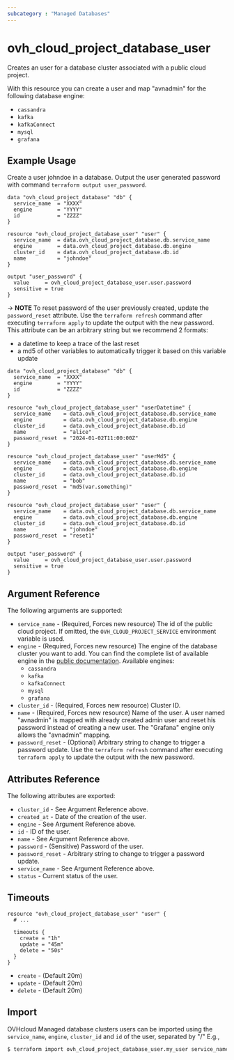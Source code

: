 ```yaml
---
subcategory : "Managed Databases"
---
```


# ovh_cloud_project_database_user

Creates an user for a database cluster associated with a public cloud project.

With this resource you can create a user and map "avnadmin" for the following database engine:

  * `cassandra`
  * `kafka`
  * `kafkaConnect`
  * `mysql`
  * `grafana`

## Example Usage

Create a user johndoe in a database.
Output the user generated password with command `terraform output user_password`.

```hcl
data "ovh_cloud_project_database" "db" {
  service_name  = "XXXX"
  engine        = "YYYY"
  id            = "ZZZZ"
}

resource "ovh_cloud_project_database_user" "user" {
  service_name  = data.ovh_cloud_project_database.db.service_name
  engine        = data.ovh_cloud_project_database.db.engine
  cluster_id    = data.ovh_cloud_project_database.db.id
  name          = "johndoe"
}

output "user_password" {
  value     = ovh_cloud_project_database_user.user.password
  sensitive = true
}
```

-> __NOTE__ To reset password of the user previously created, update the `password_reset` attribute.
Use the `terraform refresh` command after executing `terraform apply` to update the output with the new password.
This attribute can be an arbitrary string but we recommend 2 formats:
- a datetime to keep a trace of the last reset
- a md5 of other variables to automatically trigger it based on this variable update
```hcl
data "ovh_cloud_project_database" "db" {
  service_name  = "XXXX"
  engine        = "YYYY"
  id            = "ZZZZ"
}

resource "ovh_cloud_project_database_user" "userDatetime" {
  service_name    = data.ovh_cloud_project_database.db.service_name
  engine          = data.ovh_cloud_project_database.db.engine
  cluster_id      = data.ovh_cloud_project_database.db.id
  name            = "alice"
  password_reset  = "2024-01-02T11:00:00Z"
}

resource "ovh_cloud_project_database_user" "userMd5" {
  service_name    = data.ovh_cloud_project_database.db.service_name
  engine          = data.ovh_cloud_project_database.db.engine
  cluster_id      = data.ovh_cloud_project_database.db.id
  name            = "bob"
  password_reset  = "md5(var.something)"
}

resource "ovh_cloud_project_database_user" "user" {
  service_name    = data.ovh_cloud_project_database.db.service_name
  engine          = data.ovh_cloud_project_database.db.engine
  cluster_id      = data.ovh_cloud_project_database.db.id
  name            = "johndoe"
  password_reset  = "reset1"
}

output "user_password" {
  value     = ovh_cloud_project_database_user.user.password
  sensitive = true
}
```

## Argument Reference

The following arguments are supported:

* `service_name` - (Required, Forces new resource) The id of the public cloud project. If omitted,
  the `OVH_CLOUD_PROJECT_SERVICE` environment variable is used.
* `engine` - (Required, Forces new resource) The engine of the database cluster you want to add. You can find the complete list of available engine in the [public documentation](https://docs.ovh.com/gb/en/publiccloud/databases).
Available engines:
  * `cassandra`
  * `kafka`
  * `kafkaConnect`
  * `mysql`
  * `grafana`
* `cluster_id` - (Required, Forces new resource) Cluster ID.
* `name` - (Required, Forces new resource) Name of the user. A user named "avnadmin" is mapped with already created admin user and reset his password instead of creating a new user. The "Grafana" engine only allows the "avnadmin" mapping.
* `password_reset` - (Optional) Arbitrary string to change to trigger a password update. Use the `terraform refresh` command after executing `terraform apply` to update the output with the new password.

## Attributes Reference

The following attributes are exported:

* `cluster_id` - See Argument Reference above.
* `created_at` - Date of the creation of the user.
* `engine` - See Argument Reference above.
* `id` - ID of the user.
* `name` - See Argument Reference above.
* `password` - (Sensitive) Password of the user.
* `password_reset` - Arbitrary string to change to trigger a password update.
* `service_name` - See Argument Reference above.
* `status` - Current status of the user.

## Timeouts

```hcl
resource "ovh_cloud_project_database_user" "user" {
  # ...

  timeouts {
    create = "1h"
    update = "45m"
    delete = "50s"
  }
}
```
* `create` - (Default 20m)
* `update` - (Default 20m)
* `delete` - (Default 20m)

## Import

OVHcloud Managed database clusters users can be imported using the `service_name`, `engine`, `cluster_id` and `id` of the user, separated by "/" E.g.,

```bash
$ terraform import ovh_cloud_project_database_user.my_user service_name/engine/cluster_id/id
```
